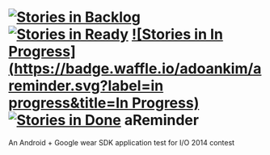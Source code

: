 [![Stories in Backlog](https://badge.waffle.io/adoankim/areminder.svg?label=backlog&title=Backlog)](http://waffle.io/adoankim/areminder)
[![Stories in Ready](https://badge.waffle.io/adoankim/areminder.svg?label=ready&title=Ready)](http://waffle.io/adoankim/areminder)
[![Stories in In Progress](https://badge.waffle.io/adoankim/areminder.svg?label=in progress&title=In Progress)](http://waffle.io/adoankim/areminder)
[![Stories in Done](https://badge.waffle.io/adoankim/areminder.svg?label=done&title=Done)](http://waffle.io/adoankim/areminder)
aReminder
=========

An Android + Google wear SDK application test for I/O 2014 contest
